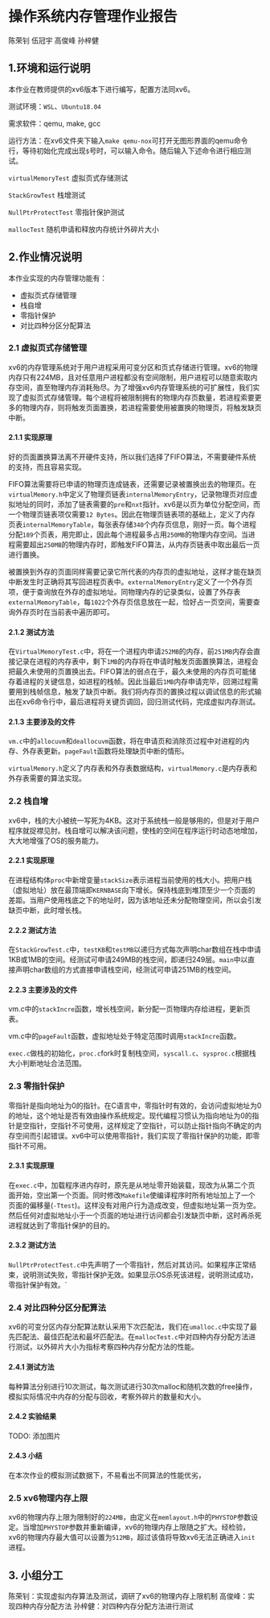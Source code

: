 # 操作系统内存管理作业报告
陈荣钊 伍冠宇 高俊峰 孙梓健

## 1.环境和运行说明
本作业在教师提供的xv6版本下进行编写，配置方法同xv6。

测试环境：`WSL`、`Ubuntu18.04`

需求软件：qemu, make, gcc

运行方法：在xv6文件夹下输入`make qemu-nox`可打开无图形界面的qemu命令行，等待初始化完成出现`$`号时，可以输入命令。随后输入下述命令进行相应测试。

`virtualMemoryTest`     虚拟页式存储测试

`StackGrowTest`         栈增测试

`NullPtrProtectTest`    零指针保护测试

`mallocTest`            随机申请和释放内存统计外碎片大小

## 2.作业情况说明
本作业实现的内存管理功能有：
- 虚拟页式存储管理
- 栈自增
- 零指针保护
- 对比四种分区分配算法

### 2.1 虚拟页式存储管理
xv6的内存管理系统对于用户进程采用可变分区和页式存储进行管理。xv6的物理内存只有224MB，且对任意用户进程都没有空间限制，用户进程可以随意索取内存空间，直至物理内存消耗殆尽。为了增强xv6内存管理系统的可扩展性，我们实现了虚拟页式存储管理。每个进程将被限制拥有的物理内存页数量，若进程索要更多的物理内存，则将触发页面置换，若进程需要使用被置换的物理页，将触发缺页中断。

#### 2.1.1 实现原理
好的页面置换算法离不开硬件支持，所以我们选择了FIFO算法，不需要硬件系统的支持，而且容易实现。

FIFO算法需要将已申请的物理页连成链表，还需要记录被置换出去的物理页。在`virtualMemory.h`中定义了物理页链表`internalMemoryEntry`，记录物理页对应虚拟地址的同时，添加了链表需要的`pre`和`nxt`指针。xv6是以页为单位分配空间，而一个物理页链表项仅需要`12 Bytes`。因此在物理页链表项的基础上，定义了内存页表`internalMemoryTable`，每张表存储`340`个内存页信息，刚好一页。每个进程分配`189`个页表，用完即止，因此每个进程最多占用`250MB`的物理内存空间。当进程需要超出`250MB`的物理内存时，即触发FIFO算法，从内存页链表中取出最后一页进行置换。

被置换到外存的页面同样需要记录它所代表的内存页的虚拟地址，这样才能在缺页中断发生时正确将其写回进程页表中。`externalMemoryEntry`定义了一个外存页项，便于查询放在外存的虚拟地址。同物理内存的记录类似，设置了外存表`externalMemoryTable`，每`1022`个外存页信息放在一起，恰好占一页空间，需要查询外存页时在当前表中遍历即可。

#### 2.1.2 测试方法
在`VirtualMemoryTest.c`中，将在一个进程内申请`252MB`的内存，前`251MB`内存会直接记录在进程的内存表中，剩下`1MB`的内存将在申请时触发页面置换算法，进程会把最久未使用的页置换出去。FIFO算法的弱点在于，最久未使用的内存页可能储存着进程的关键信息，如进程的栈帧。因此当最后`1MB`内存申请完毕，回溯过程需要用到栈帧信息，触发了缺页中断。我们将内存页的置换过程以调试信息的形式输出在xv6命令行中，最后进程将关键页调回，回归测试代码，完成虚拟内存测试。

#### 2.1.3 主要涉及的文件
`vm.c`中的`allocuvm`和`deallocuvm`函数，将在申请页和消除页过程中对进程的内存、外存表更新。`pageFault`函数将处理缺页中断的情形。

`virtualMemory.h`定义了内存表和外存表数据结构，`virtualMemory.c`是内存表和外存表需要的算法实现。

### 2.2 栈自增
xv6中，栈的大小被统一写死为4KB。这对于系统栈一般是够用的，但是对于用户程序就捉襟见肘。栈自增可以解决该问题，使栈的空间在程序运行时动态地增加，大大地增强了OS的服务能力。

#### 2.2.1 实现原理
在进程结构体`proc`中新增变量`stackSize`表示进程当前使用的栈大小。把用户栈（虚拟地址）放在最顶端即`KERNBASE`向下增长。保持栈底到堆顶至少一个页面的差距。当用户使用栈底之下的地址时，因为该地址还未分配物理空间，所以会引发缺页中断，此时增长栈。

#### 2.2.2 测试方法
在`StackGrowTest.c`中，`testKB`和`testMB`以递归方式每次声明char数组在栈中申请1KB或1MB的空间。经测试可申请249MB的栈空间，即递归249层。`main`中以直接声明char数组的方式直接申请栈空间，经测试可申请251MB的栈空间。

#### 2.2.3 主要涉及的文件
vm.c中的`stackIncre`函数，增长栈空间，新分配一页物理内存给进程，更新页表。

vm.c中的`pageFault`函数，虚拟地址处于特定范围时调用`stackIncre`函数。

`exec.c`做栈的初始化，`proc.c`fork时复制栈空间，`syscall.c`、`sysproc.c`根据栈大小判断地址合法范围。

### 2.3 零指针保护
零指针是指向地址为0的指针。在C语言中，零指针时有效的，会访问虚拟地址为0的地址，这个地址是否有效由操作系统规定。现代编程习惯认为指向地址为0的指针是空指针，空指针不可使用，这样规定了空指针，可以防止指针指向不确定的内存空间而引起错误。xv6中可以使用零指针，我们实现了零指针保护的功能，即零指针不可用。

#### 2.3.1 实现原理
在`exec.c`中，加载程序进内存时，原先是从地址零开始装载，现改为从第二个页面开始，空出第一个页面。同时修改`Makefile`使编译程序时所有地址加上了一个页面的偏移量(`-Ttest`)。这样没有对用户行为造成改变，但虚拟地址第一页为空。然后任何对虚拟地址小于一个页面的地址进行访问都会引发缺页中断，这时再杀死进程就达到了零指针保护的目的。

#### 2.3.2 测试方法
`NullPtrProtectTest.c`中先声明了一个零指针，然后对其访问。如果程序正常结束，说明测试失败，零指针保护无效。如果显示OS杀死该进程，说明测试成功，零指针保护有效。`

### 2.4 对比四种分区分配算法

xv6的可变分区内存分配算法默认采用下次匹配法，我们在`umalloc.c`中实现了最先匹配法、最佳匹配法和最坏匹配法。在`mallocTest.c`中对四种内存分配方法进行测试，以外碎片大小为指标考察四种内存分配方法的性能。

#### 2.4.1 测试方法

每种算法分别进行10次测试，每次测试进行30次malloc和随机次数的free操作，模拟实际情况中内存的分配与回收，考察外碎片的数量和大小。

#### 2.4.2 实验结果

TODO: 添加图片

#### 2.4.3 小结

在本次作业的模拟测试数据下，不易看出不同算法的性能优劣，

### 2.5 xv6物理内存上限
xv6的物理内存上限为限制好的`224MB`，由定义在`memlayout.h`中的`PHYSTOP`参数设定。当增加`PHYSTOP`参数并重新编译，xv6的物理内存上限随之扩大。经检验，xv6的物理内存最大值可以设置为`512MB`，超过该值将导致xv6无法正确进入`init`进程。

## 3. 小组分工
陈荣钊：实现虚拟内存算法及测试，调研了xv6的物理内存上限机制
高俊峰：实现四种内存分配方法
孙梓健：对四种内存分配方法进行测试